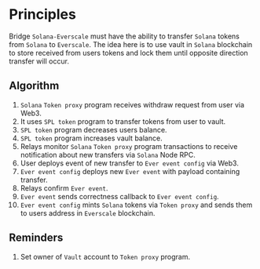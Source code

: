 # Principles

Bridge `Solana-Everscale` must have the ability to transfer `Solana` tokens from `Solana` to `Everscale`. The idea here is 
to use vault in `Solana` blockchain to store received from users tokens and lock them until opposite direction transfer will occur.

## Algorithm

1. `Solana` `Token proxy` program receives withdraw request from user via Web3.
2. It uses `SPL token` program to transfer tokens from user to vault.
3. `SPL token` program decreases users balance.
4. `SPL token` program increases vault balance.
5. Relays monitor `Solana` `Token proxy` program transactions to receive notification about new transfers via `Solana` Node RPC.
6. User deploys event of new transfer to `Ever event config` via Web3.
7. `Ever event config` deploys new `Ever event` with payload containing transfer.
8. Relays confirm `Ever event`.
9. `Ever event` sends correctness callback to `Ever event config`.
10. `Ever event config` mints `Solana` tokens via `Token proxy` and sends them to users address in `Everscale` blockchain.

## Reminders

1. Set owner of `Vault` account to `Token proxy` program.
